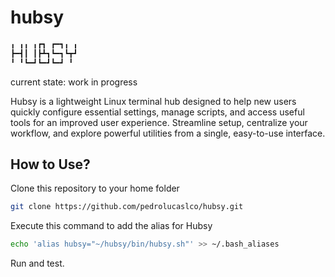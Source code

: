 # hubsy

```bash
╻ ╻╻ ╻┏┓ ┏━┓╻ ╻
┣━┫┃ ┃┣┻┓┗━┓┗┳┛
╹ ╹┗━┛┗━┛┗━┛ ╹ 
```

current state: work in progress

Hubsy is a lightweight Linux terminal hub designed to help new users
quickly configure essential settings, manage scripts, and access
useful tools for an improved user experience. Streamline setup,
centralize your workflow, and explore powerful utilities from a
single, easy-to-use interface.

## How to Use?

Clone this repository to your home folder

```bash
git clone https://github.com/pedrolucaslco/hubsy.git
```

Execute this command to add the alias for Hubsy

```bash
echo 'alias hubsy="~/hubsy/bin/hubsy.sh"' >> ~/.bash_aliases
```

Run and test.